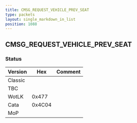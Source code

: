 ```yaml
---
title: CMSG_REQUEST_VEHICLE_PREV_SEAT
type: packets
layout: single_markdown_in_list
position: 1088
---
```


## CMSG_REQUEST_VEHICLE_PREV_SEAT

### Status

Version    | Hex        | Comment
---------- | ---------- | ---------- 
Classic    |            |
TBC        |            |
WotLK      | 0x477      |
Cata       | 0x4C04     |
MoP        |            |